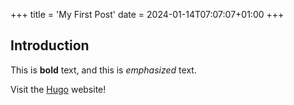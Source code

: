 +++
title = 'My First Post'
date = 2024-01-14T07:07:07+01:00
+++
## Introduction

This is **bold** text, and this is *emphasized* text.

Visit the [Hugo](https://gohugo.io) website!